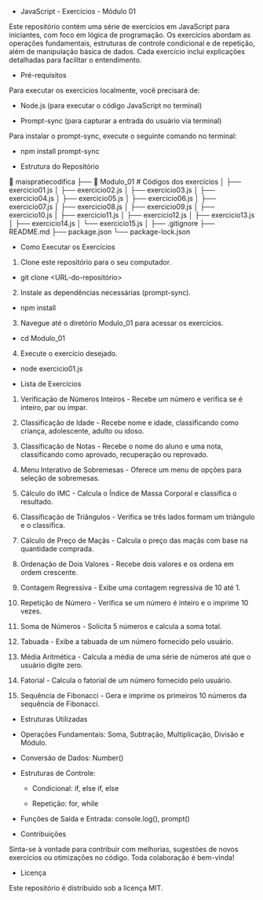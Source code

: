 - JavaScript - Exercícios - Módulo 01

Este repositório contém uma série de exercícios em JavaScript para iniciantes, com foco em lógica de programação. Os exercícios abordam as operações fundamentais, estruturas de controle condicional e de repetição, além de manipulação básica de dados. Cada exercício inclui explicações detalhadas para facilitar o entendimento.

- Pré-requisitos

Para executar os exercícios localmente, você precisará de:

* Node.js (para executar o código JavaScript no terminal)

* Prompt-sync (para capturar a entrada do usuário via terminal)

Para instalar o prompt-sync, execute o seguinte comando no terminal:

* npm install prompt-sync

- Estrutura do Repositório

📁 maispratiecodifica
├── 📁 Modulo_01            # Códigos dos exercícios
│   ├── exercicio01.js
│   ├── exercicio02.js
│   ├── exercicio03.js
│   ├── exercicio04.js
│   ├── exercicio05.js
│   ├── exercicio06.js
│   ├── exercicio07.js
│   ├── exercicio08.js
│   ├── exercicio09.js
│   ├── exercicio10.js
│   ├── exercicio11.js
│   ├── exercicio12.js
│   ├── exercicio13.js
│   ├── exercicio14.js
│   └── exercicio15.js
│
├── .gitignore
├── README.md
├── package.json
└── package-lock.json

- Como Executar os Exercícios

1. Clone este repositório para o seu computador.

* git clone <URL-do-repositório>

2. Instale as dependências necessárias (prompt-sync).

* npm install

3. Navegue até o diretório Modulo_01 para acessar os exercícios.

* cd Modulo_01

4. Execute o exercício desejado.

* node exercicio01.js

- Lista de Exercícios

1. Verificação de Números Inteiros - Recebe um número e verifica se é inteiro, par ou ímpar.

2. Classificação de Idade - Recebe nome e idade, classificando como criança, adolescente, adulto ou idoso.

3. Classificação de Notas - Recebe o nome do aluno e uma nota, classificando como aprovado, recuperação ou reprovado.

4. Menu Interativo de Sobremesas - Oferece um menu de opções para seleção de sobremesas.

5. Cálculo do IMC - Calcula o Índice de Massa Corporal e classifica o resultado.

6. Classificação de Triângulos - Verifica se três lados formam um triângulo e o classifica.

7. Cálculo de Preço de Maçãs - Calcula o preço das maçãs com base na quantidade comprada.

8. Ordenação de Dois Valores - Recebe dois valores e os ordena em ordem crescente.

9. Contagem Regressiva - Exibe uma contagem regressiva de 10 até 1.

10. Repetição de Número - Verifica se um número é inteiro e o imprime 10 vezes.

11. Soma de Números - Solicita 5 números e calcula a soma total.

12. Tabuada - Exibe a tabuada de um número fornecido pelo usuário.

13. Média Aritmética - Calcula a média de uma série de números até que o usuário digite zero.

14. Fatorial - Calcula o fatorial de um número fornecido pelo usuário.

15. Sequência de Fibonacci - Gera e imprime os primeiros 10 números da sequência de Fibonacci.



- Estruturas Utilizadas

* Operações Fundamentais: Soma, Subtração, Multiplicação, Divisão e Módulo.

* Conversão de Dados: Number()

* Estruturas de Controle:

    - Condicional: if, else if, else

    - Repetição: for, while

* Funções de Saída e Entrada: console.log(), prompt()




- Contribuições

Sinta-se à vontade para contribuir com melhorias, sugestões de novos exercícios ou otimizações no código. Toda colaboração é bem-vinda!



- Licença

Este repositório é distribuído sob a licença MIT.

